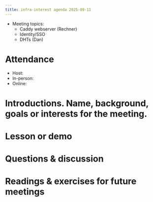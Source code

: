 ```yaml
---
title: infra-interest agenda 2025-09-11
---
```


- Meeting topics: 
  - Caddy webserver (Rechner)
  - Identity/SSO
  - DHTs (Dan)

# Attendance

* Host: 
* In-person: 
* Online: 

# Introductions. Name, background, goals or interests for the meeting.

# Lesson or demo

# Questions & discussion

# Readings & exercises for future meetings

